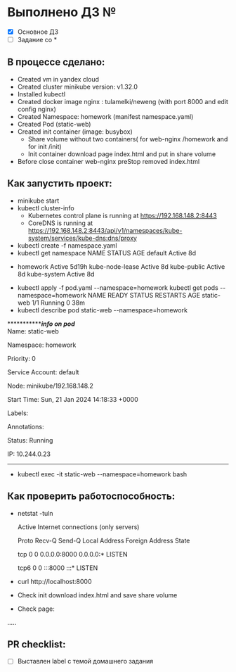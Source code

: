 # Выполнено ДЗ №

 - [X] Основное ДЗ
 - [ ] Задание со *

## В процессе сделано:
 - Created vm in yandex cloud
 - Created cluster minikube version: v1.32.0
 - Installed kubectl
 - Created docker image nginx : tulamelki/neweng (with port 8000 and edit config nginx)
 - Created Namespace: homework (manifest namespace.yaml)
 - Created Pod (static-web)
 - Created init container (image: busybox)
   - Share volume without two containers( for web-nginx /homework and for init /init)
   - Init container download page index.html and put in share volume
 - Before close container web-nginx preStop removed index.html 
## Как запустить проект:
 - minikube start
 - kubectl cluster-info
   * Kubernetes control plane is running at https://192.168.148.2:8443
   * CoreDNS is running at https://192.168.148.2:8443/api/v1/namespaces/kube-system/services/kube-dns:dns/proxy
 - kubectl create -f namespace.yaml
 - kubectl get namespace
    NAME              STATUS   AGE
    default           Active   8d
  * homework          Active   5d19h
    kube-node-lease   Active   8d
    kube-public       Active   8d
    kube-system       Active   8d
- kubectl apply -f pod.yaml --namespace=homework
   kubectl get pods --namespace=homework
   NAME         READY   STATUS    RESTARTS   AGE
   static-web   1/1     Running   0          38m
- kubectl describe pod static-web --namespace=homework
  
******************************************************info on pod*******************************************  
Name:             static-web

Namespace:        homework

Priority:         0

Service Account:  default

Node:             minikube/192.168.148.2

Start Time:       Sun, 21 Jan 2024 14:18:33 +0000

Labels:           <none>

Annotations:      <none>

Status:           Running

IP:               10.244.0.23

*************************************************************************************************************
- kubectl exec -it static-web --namespace=homework  bash

## Как проверить работоспособность:
 - netstat -tuln
         
   Active Internet connections (only servers)
    
   Proto Recv-Q Send-Q Local Address           Foreign Address         State
         
   tcp        0      0 0.0.0.0:8000            0.0.0.0:*               LISTEN
        
   tcp6       0      0 :::8000                 :::*                    LISTEN     

 - curl http://localhost:8000
 - Check init download index.html and save share volume
 - Check page: 
<!DOCTYPE HTML>
<html lang="en">
<head>
<!-- THIS IS A COMMENT -->
<title>Sample Web Page</title>
<META charset="utf-8">
<META name="viewport"
 content="width=device-width, initial-scale=1.0">
<style>
blockquote { margin-left:20px; margin-right:5px }
pre { overflow-x:auto }
.tt { font-family:monospace }
.nowrap { white-space:nowrap }
.example { font-family:monospace; white-space:pre; overflow-x:auto; }
h3 { border-top:1px solid grey }
blockquote { margin-top:0; margin-bottom:0 }
table.compact { border-collapse:collapse }
table.compact th { text-align:left; background:#eeeeee }
table.compact td,th { padding:0 4px 0 8px; border:1px solid grey }
</style>
</head>
.....
 
## PR checklist:
 - [ ] Выставлен label с темой домашнего задания
